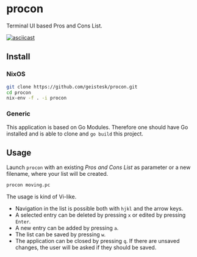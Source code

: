 # procon
Terminal UI based Pros and Cons List.

[![asciicast](https://asciinema.org/a/jJ3T3oiOdp9VSZxPCeGnxZAhH.svg)](https://asciinema.org/a/jJ3T3oiOdp9VSZxPCeGnxZAhH)


## Install
### NixOS

```bash
git clone https://github.com/geistesk/procon.git
cd procon
nix-env -f . -i procon
```

### Generic

This application is based on Go Modules. Therefore one should have Go installed
and is able to clone and `go build` this project.


## Usage

Launch `procon` with an existing *Pros and Cons List* as parameter or a new
filename, where your list will be created.

```bash
procon moving.pc
```

The usage is kind of Vi-like.

- Navigation in the list is possible both with `hjkl` and the arrow keys.
- A selected entry can be deleted by pressing `x` or edited by pressing `Enter`.
- A new entry can be added by pressing `a`.
- The list can be saved by pressing `w`.
- The application can be closed by pressing `q`. If there are unsaved changes,
  the user will be asked if they should be saved.
